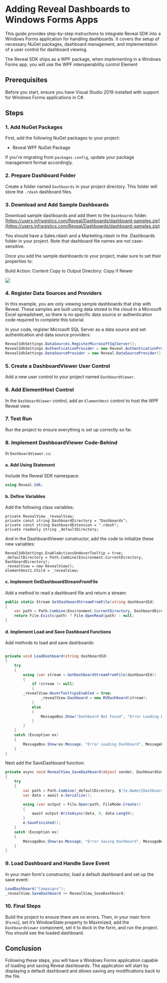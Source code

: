 
# Adding Reveal Dashboards to Windows Forms Apps 

This guide provides step-by-step instructions to integrate Reveal SDK into a Windows Forms application for handling dashboards. It covers the setup of necessary NuGet packages, dashboard management, and implementation of a user control for dashboard viewing.

The Reveal SDK ships as a WPF package, when implementing in a Windows Forms app, you will use the WPF interoperability control Element

## Prerequisites

Before you start, ensure you have Visual Studio 2019 installed with support for Windows Forms applications in C#.

## Steps

### 1. Add NuGet Packages

First, add the following NuGet packages to your project:
- Reveal WPF NuGet Package

If you're migrating from `packages.config`, update your package management format accordingly.

### 2. Prepare Dashboard Folder

Create a folder named `Dashboards` in your project directory. This folder will store the `.rdash` dashboard files.

### 3. Download and Add Sample Dashboards

Download sample dashboards and add them to the `Dashboards` folder.
[https://users.infragistics.com/Reveal/Dashboards/dashboard-samples.zip](https://users.infragistics.com/Reveal/Dashboards/dashboard-samples.zip)

You should have a Sales.rdash and a Marketing.rdash in the .Dashboards folder in your project.  Note that dashboard file names are not case-sensitive.

Once you add the sample dashboards to your project, make sure to set their properties to:

Build Action: Content
Copy to Output Directory: Copy if Newer

![](DraggedImage.png)
### 4. Register Data Sources and Providers

In this example, you are only viewing sample dashboards that ship with Reveal. These samples are built using data stored in the cloud in a Microsoft Excel spreadsheet, so there is no specific data source or authentication  code required to complete this tutorial.

In your code, register Microsoft SQL Server as a data source and set authentication and data source providers:

```csharp
RevealSdkSettings.DataSources.RegisterMicrosoftSqlServer();
RevealSdkSettings.AuthenticationProvider = new Reveal.AuthenticationProvider();
RevealSdkSettings.DataSourceProvider = new Reveal.DataSourceProvider();
```

### 5. Create a DashboardViewer User Control

Add a new user control to your project named `DashboardViewer`.

### 6. Add ElementHost Control

In the `DashboardViewer` control, add an `ElementHost` control to host the WPF Reveal view.

### 7. Test Run

Run the project to ensure everything is set up correctly so far.

### 8. Implement DashboardViewer Code-Behind

In `DashboardViewer.cs`:

#### a. Add Using Statement

Include the Reveal SDK namespace:

```csharp
using Reveal.Sdk;
```

#### b. Define Variables

Add the following class variables:

```
private RevealView _revealView;
private const string DashboardDirectory = "Dashboards";
private const string DashboardExtension = ".rdash";
private readonly string _defaultDirectory;
```


And in the DashboardViewer constructor, add the code to initialize these new variables:

```
RevealSdkSettings.EnableActionsOnHoverTooltip = true;
_defaultDirectory = Path.Combine(Environment.CurrentDirectory, DashboardDirectory);
_revealView = new RevealView();
elementHost1.Child = _revealView;
```

#### c. Implement GetDashboardStreamFromFile

Add a method to read a dashboard file and return a stream:

```csharp
public static Stream GetDashboardStreamFromFile(string dashboardId)
{
    var path = Path.Combine(Environment.CurrentDirectory, DashboardDirectory, $"{dashboardId}{DashboardExtension}");
    return File.Exists(path) ? File.OpenRead(path) : null;
}
```

#### d. Implement Load and Save Dashboard Functions

Add methods to load and save dashboards:

```csharp

private void LoadDashboard(string dashboardId)
{
    try
    {
        using (var stream = GetDashboardStreamFromFile(dashboardId))
        {
            if (stream != null)
            {
		_revealView.HoverTooltipsEnabled = true;
                _revealView.Dashboard = new RVDashboard(stream);
            }
            else
            {
                MessageBox.Show("Dashboard Not Found", "Error Loading Dashboard", MessageBoxButtons.OK, MessageBoxIcon.Warning);
            }
        }
    }
    catch (Exception ex)
    {
        MessageBox.Show(ex.Message, "Error Loading Dashboard", MessageBoxButtons.OK, MessageBoxIcon.Warning);
    }
}
```

Next add the SaveDashboard function:

```csharp
private async void RevealView_SaveDashboard(object sender, DashboardSaveEventArgs e)
{
    try
    {
        var path = Path.Combine(_defaultDirectory, $"{e.Name}{DashboardExtension}");
        var data = await e.Serialize();

        using (var output = File.Open(path, FileMode.Create))
        {
            await output.WriteAsync(data, 0, data.Length);
        }
        e.SaveFinished();
    }
    catch (Exception ex)
    {
        MessageBox.Show(ex.Message, "Error Saving Dashboard", MessageBoxButtons.OK, MessageBoxIcon.Warning);
    }
}
```

### 9. Load Dashboard and Handle Save Event

In your main form's constructor, load a default dashboard and set up the save event:

```csharp
LoadDashboard("Campaigns");
_revealView.SaveDashboard += RevealView_SaveDashboard;
```

### 10. Final Steps

Build the project to ensure there are no errors. Then, in your main form (`Form1`), set it’s WindowState property to Maximized, add the `DashboardViewer` component, set it to dock in the form, and run the project. You should see the loaded dashboard.

## Conclusion

Following these steps, you will have a Windows Forms application capable of loading and saving Reveal dashboards. The application will start by displaying a default dashboard and allows saving any modifications back to the file.

